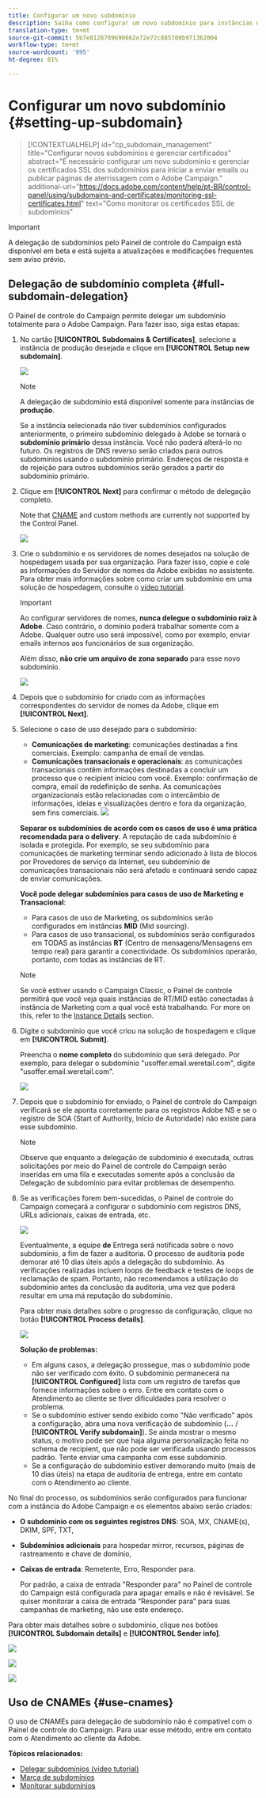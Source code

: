 ```yaml
---
title: Configurar um novo subdomínio
description: Saiba como configurar um novo subdomínio para instâncias do Campaign
translation-type: tm+mt
source-git-commit: 5b7e8126789690662e72e72c885700b971362004
workflow-type: tm+mt
source-wordcount: '995'
ht-degree: 81%

---
```



# Configurar um novo subdomínio {#setting-up-subdomain}

>[!CONTEXTUALHELP]
>id="cp_subdomain_management"
>title="Configurar novos subdomínios e gerenciar certificados"
>abstract="É necessário configurar um novo subdomínio e gerenciar os certificados SSL dos subdomínios para iniciar a enviar emails ou publicar páginas de aterrissagem com o Adobe Campaign."
>additional-url="https://docs.adobe.com/content/help/pt-BR/control-panel/using/subdomains-and-certificates/monitoring-ssl-certificates.html" text="Como monitorar os certificados SSL de subdomínios"

>[!IMPORTANT]
>
>A delegação de subdomínios pelo Painel de controle do Campaign está disponível em beta e está sujeita a atualizações e modificações frequentes sem aviso prévio.

## Delegação de subdomínio completa {#full-subdomain-delegation}

O Painel de controle do Campaign permite delegar um subdomínio totalmente para o Adobe Campaign. Para fazer isso, siga estas etapas:

1. No cartão **[!UICONTROL Subdomains & Certificates]**, selecione a instância de produção desejada e clique em **[!UICONTROL Setup new subdomain]**.

   ![](assets/subdomain1.png)

   >[!NOTE]
   >
   >A delegação de subdomínio está disponível somente para instâncias de **produção**.
   >
   >Se a instância selecionada não tiver subdomínios configurados anteriormente, o primeiro subdomínio delegado à Adobe se tornará o **subdomínio primário** dessa instância. Você não poderá alterá-lo no futuro. Os registros de DNS reverso serão criados para outros subdomínios usando o subdomínio primário. Endereços de resposta e de rejeição para outros subdomínios serão gerados a partir do subdomínio primário.

1. Clique em **[!UICONTROL Next]** para confirmar o método de delegação completo.

   Note that [CNAME](#use-cnames) and custom methods are currently not supported by the Control Panel.

   ![](assets/subdomain3.png)

1. Crie o subdomínio e os servidores de nomes desejados na solução de hospedagem usada por sua organização. Para fazer isso, copie e cole as informações do Servidor de nomes da Adobe exibidas no assistente. Para obter mais informações sobre como criar um subdomínio em uma solução de hospedagem, consulte o [vídeo tutorial](https://video.tv.adobe.com/v/30175?captions=por_br).

   >[!IMPORTANT]
   >
   >Ao configurar servidores de nomes, **nunca delegue o subdomínio raiz à Adobe**. Caso contrário, o domínio poderá trabalhar somente com a Adobe. Qualquer outro uso será impossível, como por exemplo, enviar emails internos aos funcionários de sua organização.
   >
   >Além disso, **não crie um arquivo de zona separado** para esse novo subdomínio.

   ![](assets/subdomain4.png)

1. Depois que o subdomínio for criado com as informações correspondentes do servidor de nomes da Adobe, clique em **[!UICONTROL Next]**.

1. Selecione o caso de uso desejado para o subdomínio:

   * **Comunicações de marketing**: comunicações destinadas a fins comerciais. Exemplo: campanha de email de vendas.
   * **Comunicações transacionais e operacionais**: as comunicações transacionais contêm informações destinadas a concluir um processo que o recipient iniciou com você. Exemplo: confirmação de compra, email de redefinição de senha. As comunicações organizacionais estão relacionadas com o intercâmbio de informações, ideias e visualizações dentro e fora da organização, sem fins comerciais.
   ![](assets/subdomain5.png)

   **Separar os subdomínios de acordo com os casos de uso é uma prática recomendada para o delivery**. A reputação de cada subdomínio é isolada e protegida. Por exemplo, se seu subdomínio para comunicações de marketing terminar sendo adicionado à lista de blocos por Provedores de serviço da Internet, seu subdomínio de comunicações transacionais não será afetado e continuará sendo capaz de enviar comunicações.

   **Você pode delegar subdomínios para casos de uso de Marketing e Transacional**:

   * Para casos de uso de Marketing, os subdomínios serão configurados em instâncias **MID** (Mid sourcing).
   * Para casos de uso transacional, os subdomínios serão configurados em TODAS as instâncias **RT** (Centro de mensagens/Mensagens em tempo real) para garantir a conectividade. Os subdomínios operarão, portanto, com todas as instâncias de RT.
   >[!NOTE]
   >
   >Se você estiver usando o Campaign Classic, o Painel de controle permitirá que você veja quais instâncias de RT/MID estão conectadas à instância de Marketing com a qual você está trabalhando. For more on this, refer to the [Instance Details](../../instances-settings/using/instance-details.md) section.

1. Digite o subdomínio que você criou na solução de hospedagem e clique em **[!UICONTROL Submit]**.

   Preencha o **nome completo** do subdomínio que será delegado. Por exemplo, para delegar o subdomínio &quot;usoffer.email.weretail.com&quot;, digite &quot;usoffer.email.weretail.com&quot;.

   ![](assets/subdomain6.png)

1. Depois que o subdomínio for enviado, o Painel de controle do Campaign verificará se ele aponta corretamente para os registros Adobe NS e se o registro de SOA (Start of Authority, Início de Autoridade) não existe para esse subdomínio.

   >[!NOTE]
   >
   >Observe que enquanto a delegação de subdomínio é executada, outras solicitações por meio do Painel de controle do Campaign serão inseridas em uma fila e executadas somente após a conclusão da Delegação de subdomínio para evitar problemas de desempenho.

1. Se as verificações forem bem-sucedidas, o Painel de controle do Campaign começará a configurar o subdomínio com registros DNS, URLs adicionais, caixas de entrada, etc.

   ![](assets/subdomain7.png)

   Eventualmente, a equipe **de** Entrega será notificada sobre o novo subdomínio, a fim de fazer a auditoria. O processo de auditoria pode demorar até 10 dias úteis após a delegação do subdomínio. As verificações realizadas incluem loops de feedback e testes de loops de reclamação de spam. Portanto, não recomendamos a utilização do subdomínio antes da conclusão da auditoria, uma vez que poderá resultar em uma má reputação do subdomínio.

   Para obter mais detalhes sobre o progresso da configuração, clique no botão **[!UICONTROL Process details]**.

   ![](assets/subdomain_audit.png)

   **Solução de problemas:**

   * Em alguns casos, a delegação prossegue, mas o subdomínio pode não ser verificado com êxito. O subdomínio permanecerá na **[!UICONTROL Configured]** lista com um registro de tarefas que fornece informações sobre o erro. Entre em contato com o Atendimento ao cliente se tiver dificuldades para resolver o problema.
   * Se o subdomínio estiver sendo exibido como &quot;Não verificado&quot; após a configuração, abra uma nova verificação de subdomínio (**...** / **[!UICONTROL Verify subdomain]**). Se ainda mostrar o mesmo status, o motivo pode ser que haja alguma personalização feita no schema de recipient, que não pode ser verificada usando processos padrão. Tente enviar uma campanha com esse subdomínio.
   * Se a configuração do subdomínio estiver demorando muito (mais de 10 dias úteis) na etapa de auditoria de entrega, entre em contato com o Atendimento ao cliente.

No final do processo, os subdomínios serão configurados para funcionar com a instância do Adobe Campaign e os elementos abaixo serão criados:

* **O subdomínio com os seguintes registros DNS**: SOA, MX, CNAME(s), DKIM, SPF, TXT,
* **Subdomínios adicionais** para hospedar mirror, recursos, páginas de rastreamento e chave de domínio,
* **Caixas de entrada**: Remetente, Erro, Responder para.

   Por padrão, a caixa de entrada &quot;Responder para&quot; no Painel de controle do Campaign está configurada para apagar emails e não é revisável. Se quiser monitorar a caixa de entrada “Responder para” para suas campanhas de marketing, não use este endereço.

Para obter mais detalhes sobre o subdomínio, clique nos botões **[!UICONTROL Subdomain details]** e **[!UICONTROL Sender info]**.

![](assets/detail_buttons.png)

![](assets/subdomain_details.png)

![](assets/sender_info.png)

## Uso de CNAMEs {#use-cnames}

O uso de CNAMEs para delegação de subdomínio não é compatível com o Painel de controle do Campaign. Para usar esse método, entre em contato com o Atendimento ao cliente da Adobe.

**Tópicos relacionados:**

* [Delegar subdomínios (vídeo tutorial)](https://docs.adobe.com/content/help/en/campaign-learn/campaign-standard-tutorials/administrating/control-panel/subdomain-delegation.html)
* [Marca de subdomínios](../../subdomains-certificates/using/subdomains-branding.md)
* [Monitorar subdomínios](../../subdomains-certificates/using/monitoring-subdomains.md)
